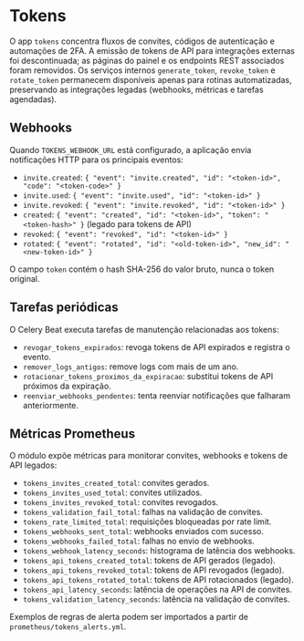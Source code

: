 # Tokens

O app `tokens` concentra fluxos de convites, códigos de autenticação e automações de 2FA. A emissão de tokens de API para integrações externas foi descontinuada; as páginas do painel e os endpoints REST associados foram removidos. Os serviços internos `generate_token`, `revoke_token` e `rotate_token` permanecem disponíveis apenas para rotinas automatizadas, preservando as integrações legadas (webhooks, métricas e tarefas agendadas).

## Webhooks

Quando `TOKENS_WEBHOOK_URL` está configurado, a aplicação envia notificações HTTP para os principais eventos:

- `invite.created`: `{ "event": "invite.created", "id": "<token-id>", "code": "<token-code>" }`
- `invite.used`: `{ "event": "invite.used", "id": "<token-id>" }`
- `invite.revoked`: `{ "event": "invite.revoked", "id": "<token-id>" }`
- `created`: `{ "event": "created", "id": "<token-id>", "token": "<token-hash>" }` (legado para tokens de API)
- `revoked`: `{ "event": "revoked", "id": "<token-id>" }`
- `rotated`: `{ "event": "rotated", "id": "<old-token-id>", "new_id": "<new-token-id>" }`

O campo `token` contém o hash SHA-256 do valor bruto, nunca o token original.

## Tarefas periódicas

O Celery Beat executa tarefas de manutenção relacionadas aos tokens:

- `revogar_tokens_expirados`: revoga tokens de API expirados e registra o evento.
- `remover_logs_antigos`: remove logs com mais de um ano.
- `rotacionar_tokens_proximos_da_expiracao`: substitui tokens de API próximos da expiração.
- `reenviar_webhooks_pendentes`: tenta reenviar notificações que falharam anteriormente.

## Métricas Prometheus

O módulo expõe métricas para monitorar convites, webhooks e tokens de API legados:

- `tokens_invites_created_total`: convites gerados.
- `tokens_invites_used_total`: convites utilizados.
- `tokens_invites_revoked_total`: convites revogados.
- `tokens_validation_fail_total`: falhas na validação de convites.
- `tokens_rate_limited_total`: requisições bloqueadas por rate limit.
- `tokens_webhooks_sent_total`: webhooks enviados com sucesso.
- `tokens_webhooks_failed_total`: falhas no envio de webhooks.
- `tokens_webhook_latency_seconds`: histograma de latência dos webhooks.
- `tokens_api_tokens_created_total`: tokens de API gerados (legado).
- `tokens_api_tokens_revoked_total`: tokens de API revogados (legado).
- `tokens_api_tokens_rotated_total`: tokens de API rotacionados (legado).
- `tokens_api_latency_seconds`: latência de operações na API de convites.
- `tokens_validation_latency_seconds`: latência na validação de convites.

Exemplos de regras de alerta podem ser importados a partir de `prometheus/tokens_alerts.yml`.
